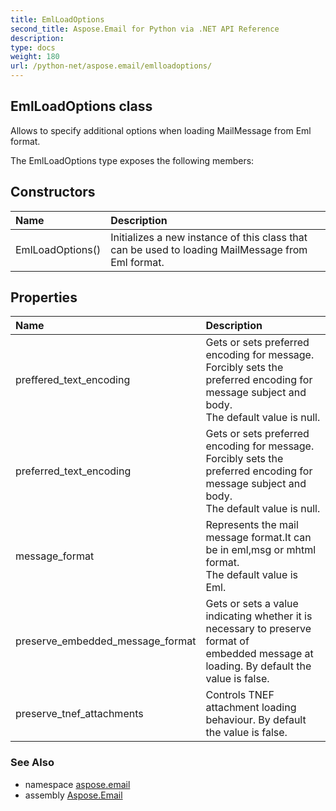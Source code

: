 ```yaml
---
title: EmlLoadOptions
second_title: Aspose.Email for Python via .NET API Reference
description: 
type: docs
weight: 180
url: /python-net/aspose.email/emlloadoptions/
---
```


## EmlLoadOptions class

Allows to specify additional options when loading MailMessage from Eml format.

The EmlLoadOptions type exposes the following members:
## Constructors
| Name | Description |
| :- | :- |
|EmlLoadOptions()|Initializes a new instance of this class that can be used to loading MailMessage from Eml format.|
## Properties
| Name | Description |
| :- | :- |
|preffered_text_encoding|Gets or sets preferred encoding for message.<br/>            Forcibly sets the preferred encoding for message subject and body.<br/>            The default value is null.|
|preferred_text_encoding|Gets or sets preferred encoding for message.<br/>            Forcibly sets the preferred encoding for message subject and body.<br/>            The default value is null.|
|message_format|Represents the mail message format.It can be in eml,msg or mhtml format.<br/>            The default value is Eml.|
|preserve_embedded_message_format|Gets or sets a value indicating whether it is necessary to preserve format of <br/>            embedded message at loading. By default the value is false.|
|preserve_tnef_attachments|Controls TNEF attachment loading behaviour. By default the value is false.|

### See Also

* namespace [aspose.email](/email/python-net/aspose.email/)
* assembly [Aspose.Email](/email/python-net/)

